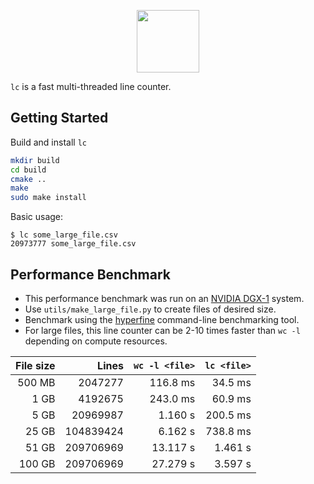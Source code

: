 <p align="center">
  <img height="100" src="https://user-images.githubusercontent.com/8450091/125217019-50429280-e285-11eb-9bee-ecc72b949c03.png"/>  
</p>

`lc` is a fast multi-threaded line counter.

## Getting Started

Build and install `lc`

```bash
mkdir build
cd build
cmake ..
make
sudo make install
```

Basic usage:

```console
$ lc some_large_file.csv
20973777 some_large_file.csv
```

## Performance Benchmark

* This performance benchmark was run on an [NVIDIA DGX-1](https://docs.nvidia.com/dgx/dgx1-user-guide/introduction-to-dgx1.html#topic_hardware-specs) system.
* Use `utils/make_large_file.py` to create files of desired size.
* Benchmark using the [hyperfine](https://github.com/sharkdp/hyperfine) command-line benchmarking tool.
* For large files, this line counter can be 2-10 times faster than `wc -l` depending on compute resources.

| File size | Lines     | `wc -l <file>` | `lc <file>`   |
|----------:|----------:|---------------:|--------------:|
| 500 MB    | 2047277   | 116.8 ms       | 34.5 ms       |
| 1 GB      | 4192675   | 243.0 ms       | 60.9 ms       |
| 5 GB      | 20969987  | 1.160 s        | 200.5 ms      |
| 25 GB     | 104839424 | 6.162 s        | 738.8 ms      |
| 51 GB     | 209706969 | 13.117 s       | 1.461 s       | 
| 100 GB    | 209706969 | 27.279 s       | 3.597 s       | 
